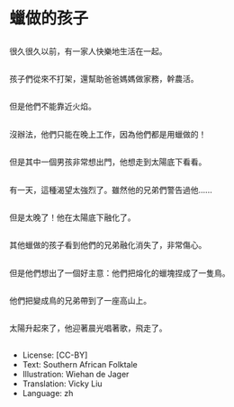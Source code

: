 # 蠟做的孩子

##
很久很久以前，有一家人快樂地生活在一起。

##
孩子們從來不打架，還幫助爸爸媽媽做家務，幹農活。

##
但是他們不能靠近火焰。

##
沒辦法，他們只能在晚上工作，因為他們都是用蠟做的！

##
但是其中一個男孩非常想出門，他想走到太陽底下看看。

##
有一天，這種渴望太強烈了。雖然他的兄弟們警告過他......

##
但是太晚了！他在太陽底下融化了。

##
其他蠟做的孩子看到他們的兄弟融化消失了，非常傷心。

##
但是他們想出了一個好主意：他們把熔化的蠟塊捏成了一隻鳥。

##
他們把變成鳥的兄弟帶到了一座高山上。

##
太陽升起來了，他迎著晨光唱著歌，飛走了。

##
* License: [CC-BY]
* Text: Southern African Folktale
* Illustration: Wiehan de Jager
* Translation: Vicky Liu
* Language: zh

